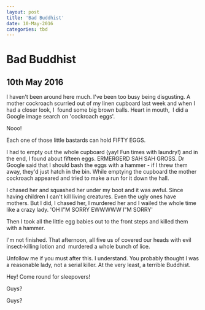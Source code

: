```yaml
---
layout: post
title: 'Bad Buddhist'
date: 10-May-2016
categories: tbd
---
```


# Bad Buddhist

## 10th May 2016

I haven't been around here much. I've been too busy being disgusting. A mother cockroach scurried out of my linen cupboard last week and when I had a closer look,   I  found some big brown balls. Heart in mouth,    I did a Google image search on 'cockroach eggs'.

Nooo!

Each one of those little bastards can hold FIFTY EGGS.

I had to empty out the whole cupboard (yay! Fun times with laundry!) and in the end, I found about fifteen eggs. ERMERGERD SAH SAH GROSS. Dr Google said that I should bash the eggs with a hammer - if I threw them away, they'd just hatch in the bin. While emptying the cupboard the mother cockroach appeared and tried to make a run for it down the hall.

I chased her and squashed her under my boot and it was awful. Since having children I can't kill living creatures. Even the ugly ones have mothers. But I did, I chased her, I murdered her and I wailed the whole time like a crazy lady. 'OH I"M SORRY EWWWWW I"M SORRY'

Then I took all the little egg babies out to the front steps and killed them with a hammer.

I'm not finished. That afternoon, all five us of covered our heads with evil insect-killing lotion and  murdered a whole bunch of lice.

Unfollow me if you must after this. I understand. You probably thought I was a reasonable lady, not a serial killer. At the very least, a terrible Buddhist.

Hey! Come round for sleepovers!

Guys?

Guys?
